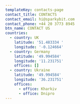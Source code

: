 ```yaml
---
templateKey: contacts-page
contact_title: CONTACTS
contact_email: hi@sparkybit.com
contact_phone: +44 20 3773 8945
btn_name: CONTACT US
countries:
  - country: UK
    latitude: '51.483334 '
    longitude: '-0.124664'
  - country: Germany
    latitude: '49.994584'
    longitude: '11.231751'
    offices: []
  - country: Ukraine
    latitude: '49.994584'
    longitude: '36.231751'
    offices:
      - office: Kharkiv
      - office: Dnipro
---
```


